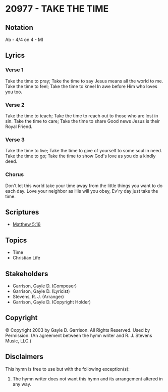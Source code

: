 # 20977 - TAKE THE TIME

## Notation

Ab - 4/4 on 4 - MI

## Lyrics

### Verse 1

Take the time to pray; Take the time to say Jesus means all the world to me. Take the time to feel; Take the time to kneel In awe before Him who loves you too.

### Verse 2

Take the time to teach; Take the time to reach out to those who are lost in sin. Take the time to care; Take the time to share Good news Jesus is their Royal Friend.

### Verse 3

Take the time to live; Take the time to give of yourself to some soul in need. Take the time to go; Take the time to show God's love as you do a kindly deed.

### Chorus

Don't let this world take your time away from the little things you want to do each day. Love your neighbor as His will you obey, Ev'ry day just take the time.


## Scriptures

- [Matthew 5:16](https://www.biblegateway.com/passage/?search=Matthew%205%3A16)

## Topics

- Time
- Christian Life

## Stakeholders

- Garrison, Gayle D. (Composer)
- Garrison, Gayle D. (Lyricist)
- Stevens, R. J. (Arranger)
- Garrison, Gayle D. (Copyright Holder)

## Copyright

© Copyright 2003 by Gayle D. Garrison. All Rights Reserved. Used by Permission.
(An agreement between the hymn writer and R. J. Stevens Music, LLC.)

## Disclaimers

This hymn is free to use but with the following exception(s):
1. The hymn writer does not want this hymn and its arrangement altered in any way.

